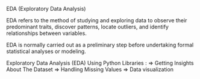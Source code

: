 EDA (Exploratory Data Analysis)

EDA refers to the method of studying and exploring data to observe their predominant traits, discover patterns, locate outliers, and identify relationships between variables.

EDA is normally carried out as a preliminary step before undertaking formal statistical analyses or modeling.

Exploratory Data Analysis (EDA) Using Python Libraries :
=> Getting Insights About The Dataset
=> Handling Missing Values
=> Data visualization
